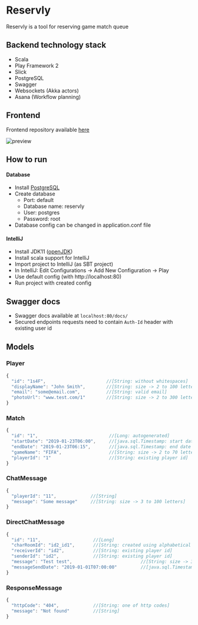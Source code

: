 # Reservly
Reservly is a tool for reserving game match queue

## Backend technology stack
* Scala
* Play Framework 2
* Slick
* PostgreSQL
* Swagger
* Websockets (Akka actors)
* Asana (Workflow planning)

## Frontend
Frontend repository available [here](https://github.com/mtrybus2208/game-reservation-app) 

![preview](https://user-images.githubusercontent.com/31374669/56235258-5c7c1d00-6087-11e9-87c4-cb3659d61fdb.png)

## How to run
#### Database
* Install [PostgreSQL](https://www.postgresql.org/download/)
* Create database 
  - Port: default
  - Database name: reservly
  - User: postgres
  - Password: root
* Database config can be changed in application.conf file
  
#### IntelliJ
* Install JDK11 ([openJDK](https://adoptopenjdk.net))
* Install scala support for IntelliJ
* Import project to IntelliJ (as SBT project)
* In IntelliJ: Edit Configurations -> Add New Configuration -> Play
* Use default config (with http://localhost:80)
* Run project with created config

## Swagger docs
* Swagger docs available at `localhost:80/docs/`
* Secured endpoints requests need to contain `Auth-Id` header with existing user id

## Models

### Player
```javascript
{ 
  "id": "1s4F",                       //[String: without whitespaces]
  "displayName": "John Smith",        //[String: size -> 2 to 100 letters]
  "email": "some@email.com",          //[String: valid email]
  "photoUrl": "www.test.com/1"        //[String: size -> 2 to 300 letters]
}
```

### Match
```javascript
{ 
  "id": "1",                           //[Long: autogenerated]
  "startDate": "2019-01-23T06:00",     //[java.sql.Timestamp: start date must be before end date]
  "endDate": "2019-01-23T06:15",       //[java.sql.Timestamp: end date must be after start date]
  "gameName": "FIFA",                  //[String: size -> 2 to 70 letters]
  "playerId": "1"                      //[String: existing player id]
}
```

### ChatMessage
```javascript
{ 
  "playerId": "11",             //[String]
  "message": "Some message"     //[String: size -> 3 to 100 letters]
}
```

### DirectChatMessage
```javascript
{ 
  "id": "11",                    //[Long]
  "charRoomId": "id2_id1",       //[String: created using alphabetical ordered identifiers players in the conversation, spearated by _]
  "receiverId": "id2",           //[String: existing player id]
  "senderId": "id2",             //[String: existing player id]
  "message": "Test test",                          //[String: size -> 3 to 300 letters]
  "messageSendDate": "2019-01-01T07:00:00"         //[java.sql.Timestamp]
}
```

### ResponseMessage
```javascript
{ 
  "httpCode": "404",             //[String: one of http codes]
  "message": "Not found"         //[String]
}
